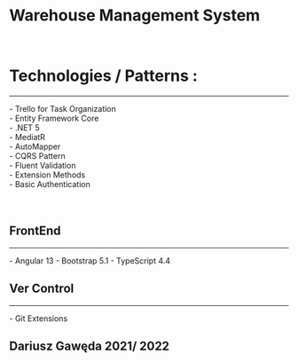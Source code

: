 # Warehouse Management System
<br />
<h1> Technologies / Patterns :</h1>
  <hr />
  - Trello for Task Organization <br />
  - Entity Framework Core<br />
  - .NET 5 <br/>
  - MediatR <br/>
  - AutoMapper<br/>
  - CQRS Pattern <br/>
  - Fluent Validation <br/>
  - Extension Methods <br/>
  - Basic Authentication <br />
 <br/><br/>
 <h2> FrontEnd </h2>
 <hr />
 - Angular 13
 - Bootstrap 5.1
 - TypeScript 4.4

<h2> Ver Control </h2>
 <hr />
 - Git Extensions
<h2> Dariusz Gawęda 2021/ 2022
